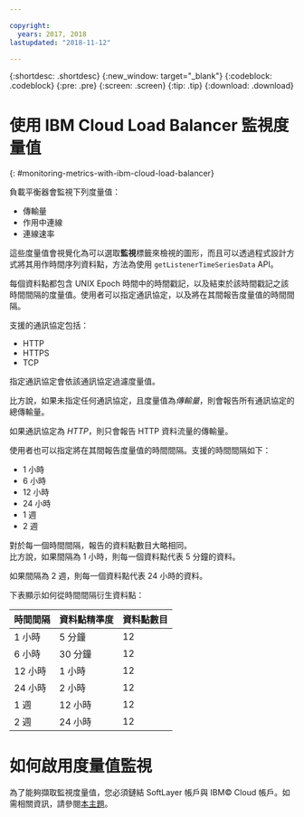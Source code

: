 ```yaml
---

copyright:
  years: 2017, 2018
lastupdated: "2018-11-12"

---
```


{:shortdesc: .shortdesc}
{:new_window: target="_blank"}
{:codeblock: .codeblock}
{:pre: .pre}
{:screen: .screen}
{:tip: .tip}
{:download: .download}

# 使用 IBM Cloud Load Balancer 監視度量值
{: #monitoring-metrics-with-ibm-cloud-load-balancer}

負載平衡器會監視下列度量值： 

* 傳輸量
* 作用中連線
* 連線速率

這些度量值會視覺化為可以選取**監視**標籤來檢視的圖形，而且可以透過程式設計方式將其用作時間序列資料點，方法為使用 `getListenerTimeSeriesData` API。

每個資料點都包含 UNIX Epoch 時間中的時間戳記，以及結束於該時間戳記之該時間間隔的度量值。使用者可以指定通訊協定，以及將在其間報告度量值的時間間隔。 

支援的通訊協定包括：

* HTTP
* HTTPS
* TCP

指定通訊協定會依該通訊協定過濾度量值。

比方說，如果未指定任何通訊協定，且度量值為*傳輸量*，則會報告所有通訊協定的總傳輸量。

如果通訊協定為 *HTTP*，則只會報告 HTTP 資料流量的傳輸量。

使用者也可以指定將在其間報告度量值的時間間隔。支援的時間間隔如下： 

* 1 小時
* 6 小時
* 12 小時
* 24 小時
* 1 週
* 2 週

對於每一個時間間隔，報告的資料點數目大略相同。  
比方說，如果間隔為 1 小時，則每一個資料點代表 5 分鐘的資料。

如果間隔為 2 週，則每一個資料點代表 24 小時的資料。

下表顯示如何從時間間隔衍生資料點：

| 時間間隔 | 資料點精準度 | 資料點數目 |                                                                                              
| ------------------------------------------ | --------------------------------------------------- | -------------------|
| 1 小時    | 5 分鐘 | 12   |
| 6 小時   | 30 分鐘 | 12  |
| 12 小時  | 1 小時 | 12 |
| 24 小時  | 2 小時 | 12 |
| 1 週    | 12 小時 | 12 |
| 2 週  | 24 小時 | 12 |

# 如何啟用度量值監視

為了能夠擷取監視度量值，您必須鏈結 SoftLayer 帳戶與 IBM© Cloud 帳戶。如需相關資訊，請參閱[本主題](/docs/account?topic=account-unifyingaccounts#link_accounts)。
